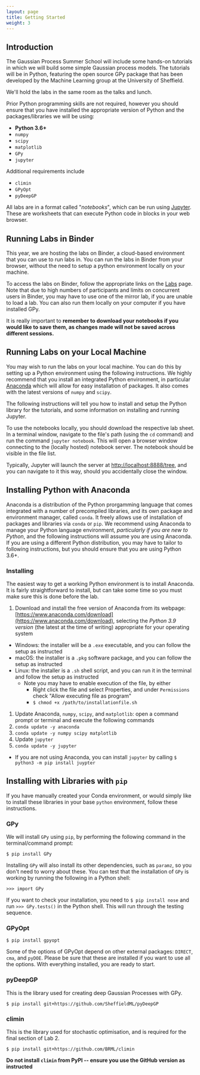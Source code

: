 ```yaml
---
layout: page
title: Getting Started
weight: 3
---
```



## Introduction 

The Gaussian Process Summer School will include some hands-on tutorials in which we will build some simple Gaussian process models. The tutorials will be in Python, featuring the open source GPy package that has been developed by the Machine Learning group at the University of Sheffield.

We'll hold the labs in the same room as the talks and lunch.

Prior Python programming skills are not required, however you should ensure that you have installed the appropriate version of Python and the packages/libraries we will be using:

- **Python 3.6+**
- `numpy`
- `scipy`
- `matplotlib`
- `GPy`
- `jupyter`

Additional requirements include
- `climin`
- `GPyOpt`
- `pyDeepGP`

All labs are in a format called "_notebooks_", which can be run using [Jupyter](http://jupyter.org/index.html). These are worksheets that can execute Python code in blocks in your web browser.

## Running Labs in Binder

This year, we are hosting the labs on Binder, a cloud-based environment that you can use to run labs in. You can run the labs in Binder from your browser, without the need to setup a python environment locally on your machine.

To access the labs on Binder, follow the appropriate links on the [Labs](./labs) page. Note that due to high numbers of participants and limits on concurrent users in Binder, you may have to use one of the mirror lab, if you are unable to load a lab. You can also run them locally on your computer if you have installed GPy.

It is really important to **remember to download your notebooks if you would like to save them, as changes made will not be saved across different sessions.**

## Running Labs on your Local Machine

You may wish to run the labs on your local machine. You can do this by setting up a Python environment using the following instructions. We highly recommend that you install an integrated Python environment, in particular [Anaconda](https://store.continuum.io/cshop/anaconda) which will allow for easy installation of packages. It also comes with the latest versions of `numpy` and `scipy`.

The following instructions will tell you how to install and setup the Python library for the tutorials, and some information on installing and running Jupyter.

To use the notebooks locally, you should download the respective lab sheet. In a terminal window, navigate to the file's path (using the `cd` command) and run the command `jupyter notebook`. This will open a browser window connecting to the (locally hosted) notebook server. The notebook should be visible in the file list.

Typically, Jupyter will launch the server at [http://localhost:8888/tree](http://localhost:8888/tree), and you can navigate to it this way, should you accidentally close the window.

## Installing Python with Anaconda

Anaconda is a distribution of the Python prorgamming language that comes integrated with a number of precompiled libraries, and its own package and environment manager, called `conda`. It freely allows use of installation of packages and libraries via `conda` or `pip`. We recommend using Anaconda to manage your Python language environment, _particularly if you are new to Python_, and the following instructions will assume you are using Anaconda. If you are using a different Python distribution, you may have to tailor to following instructions, but you should ensure that you are using Python 3.6+.

### Installing
The easiest way to get a working Python environment is to install Anaconda. It is fairly straightforward to install, but can take some time so you must make sure this is done before the lab.

1. Download and install the free version of Anaconda from its webpage: [https://www.anaconda.com/download](https://www.anaconda.com/download), selecting the *Python 3.9 version* (the latest at the time of writing) appropriate for your operating system
  - Windows: the installer will be a `.exe` executable, and you can follow the setup as instructed
  - macOS: the installer is a `.pkg` software package, and you can follow the setup as instructed
  - Linux: the installer is a `.sh` shell script, and you can run it in the terminal and follow the setup as instructed
    - Note you may have to enable execution of the file, by either
      - Right click the file and select Properties, and under `Permissions` check "Allow executing file as program"
      - `$ chmod +x /path/to/installationfile.sh`
1. Update Anaconda, `numpy`, `scipy`, and `matplotlib`: open a command prompt or terminal and execute the following commands
  1. `conda update -y anaconda`
  1. `conda update -y numpy scipy matplotlib`
1. Update `jupyter`
  1. `conda update -y jupyter`
  - If you are not using Anaconda, you can install `jupyter` by calling `$ python3 -m pip install juypter`

## Installing with Libraries with `pip`
If you have manually created your Conda environment, or would simply like to install these libraries in your base `python` environment, follow these instructions.
  
### GPy
We will install `GPy` using `pip`, by performing the following command in the terminal/command prompt:

```
$ pip install GPy
```

Installing `GPy` will also install its other dependencies, such as `paramz`, so you don't need to worry about these. You can test that the installation of `GPy` is working by running the following in a Python shell:
```
>>> import GPy
```
If you want to check your installation, you need to `$ pip install nose` and run `>>> GPy.tests()` in the Python shell. This will run through the testing sequence.

### GPyOpt

```
$ pip install gpyopt
```
Some of the options of GPyOpt depend on other external packages: `DIRECT`, `cma`, and `pyDOE`. Please be sure that these are installed if you want to use all the options. With everything installed, you are ready to start.

### pyDeepGP

This is the library used for creating deep Gaussian Processes with GPy.

```
$ pip install git+https://github.com/SheffieldML/pyDeepGP
```

### climin
This is the library used for stochastic optimisation, and is required for the final section of Lab 2.

```
$ pip install git+https://github.com/BRML/climin
```

**Do not install `climin` from PyPI -- ensure you use the GitHub version as instructed**
